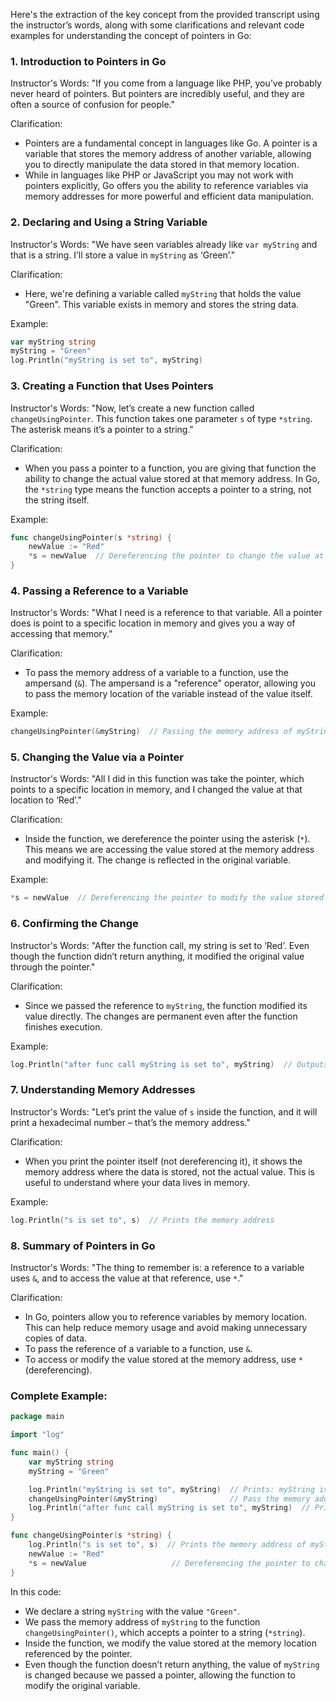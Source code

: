 Here's the extraction of the key concept from the provided transcript using the instructor’s words, along with some clarifications and relevant code examples for understanding the concept of pointers in Go:

### **1. Introduction to Pointers in Go**
Instructor's Words:
"If you come from a language like PHP, you’ve probably never heard of pointers. But pointers are incredibly useful, and they are often a source of confusion for people."

Clarification:
- Pointers are a fundamental concept in languages like Go. A pointer is a variable that stores the memory address of another variable, allowing you to directly manipulate the data stored in that memory location.
- While in languages like PHP or JavaScript you may not work with pointers explicitly, Go offers you the ability to reference variables via memory addresses for more powerful and efficient data manipulation.

### **2. Declaring and Using a String Variable**
Instructor's Words:
"We have seen variables already like `var myString` and that is a string. I’ll store a value in `myString` as ‘Green’."

Clarification:
- Here, we're defining a variable called `myString` that holds the value "Green". This variable exists in memory and stores the string data.

Example:
```go
var myString string
myString = "Green"
log.Println("myString is set to", myString)
```

### **3. Creating a Function that Uses Pointers**
Instructor's Words:
"Now, let’s create a new function called `changeUsingPointer`. This function takes one parameter `s` of type `*string`. The asterisk means it’s a pointer to a string."

Clarification:
- When you pass a pointer to a function, you are giving that function the ability to change the actual value stored at that memory address. In Go, the `*string` type means the function accepts a pointer to a string, not the string itself.

Example:
```go
func changeUsingPointer(s *string) {
    newValue := "Red"
    *s = newValue  // Dereferencing the pointer to change the value at the memory address
}
```

### **4. Passing a Reference to a Variable**
Instructor's Words:
"What I need is a reference to that variable. All a pointer does is point to a specific location in memory and gives you a way of accessing that memory."

Clarification:
- To pass the memory address of a variable to a function, use the ampersand (`&`). The ampersand is a "reference" operator, allowing you to pass the memory location of the variable instead of the value itself.

Example:
```go
changeUsingPointer(&myString)  // Passing the memory address of myString to the function
```

### **5. Changing the Value via a Pointer**
Instructor's Words:
"All I did in this function was take the pointer, which points to a specific location in memory, and I changed the value at that location to ‘Red’."

Clarification:
- Inside the function, we dereference the pointer using the asterisk (`*`). This means we are accessing the value stored at the memory address and modifying it. The change is reflected in the original variable.

Example:
```go
*s = newValue  // Dereferencing the pointer to modify the value stored at the memory address
```

### **6. Confirming the Change**
Instructor's Words:
"After the function call, my string is set to ‘Red’. Even though the function didn’t return anything, it modified the original value through the pointer."

Clarification:
- Since we passed the reference to `myString`, the function modified its value directly. The changes are permanent even after the function finishes execution.

Example:
```go
log.Println("after func call myString is set to", myString)  // Outputs: Red
```

### **7. Understanding Memory Addresses**
Instructor's Words:
"Let’s print the value of `s` inside the function, and it will print a hexadecimal number – that’s the memory address."

Clarification:
- When you print the pointer itself (not dereferencing it), it shows the memory address where the data is stored, not the actual value. This is useful to understand where your data lives in memory.

Example:
```go
log.Println("s is set to", s)  // Prints the memory address
```

### **8. Summary of Pointers in Go**
Instructor's Words:
"The thing to remember is: a reference to a variable uses `&`, and to access the value at that reference, use `*`."

Clarification:
- In Go, pointers allow you to reference variables by memory location. This can help reduce memory usage and avoid making unnecessary copies of data.
- To pass the reference of a variable to a function, use `&`.
- To access or modify the value stored at the memory address, use `*` (dereferencing).

### Complete Example:

```go
package main

import "log"

func main() {
	var myString string
	myString = "Green"

	log.Println("myString is set to", myString)  // Prints: myString is set to Green
	changeUsingPointer(&myString)                // Pass the memory address of myString
	log.Println("after func call myString is set to", myString)  // Prints: Red
}

func changeUsingPointer(s *string) {
	log.Println("s is set to", s)  // Prints the memory address of myString
	newValue := "Red"
	*s = newValue                   // Dereferencing the pointer to change the value at the memory address
}
```

In this code:
- We declare a string `myString` with the value `"Green"`.
- We pass the memory address of `myString` to the function `changeUsingPointer()`, which accepts a pointer to a string (`*string`).
- Inside the function, we modify the value stored at the memory location referenced by the pointer.
- Even though the function doesn’t return anything, the value of `myString` is changed because we passed a pointer, allowing the function to modify the original variable.
